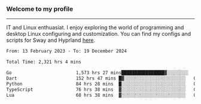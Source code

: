 ### Welcome to my profile

---

IT and Linux enthuasiat. I enjoy exploring the world of programming and desktop Linux configuring and customization. You can find my configs and scripts for Sway and Hyprland [here](https://github.com/uroborosq/mess-of-linux-configurations).

<!-- <div display="block">
 	<img align="left" width="48%" alt="isocalendar" src=".github/metrics/isocalendar_metrics.svg" />
	<img align="center" width="48%" alt="contributions" src=".github/metrics/contributions_metrics.svg" />
	<img align="center" alt="languages" src=".github/metrics/languages_metrics.svg" />
</div> -->

<!-- ![](https://komarev.com/ghpvc/?username=uroborosq&color=success&style=flat-square) -->
<!-- [](https://img.shields.io/github/last-commit/uroborosq/uroborosq?label=Profile%20updated&style=flat-square) -->

<!--START_SECTION:waka-->

```txt
From: 13 February 2023 - To: 19 December 2024

Total Time: 2,321 hrs 4 mins

Go                        1,573 hrs 27 mins████████████████▓░░░░░░░░   67.11 %
Dart                      152 hrs 47 mins █▓░░░░░░░░░░░░░░░░░░░░░░░   06.52 %
Python                    84 hrs 28 mins  █░░░░░░░░░░░░░░░░░░░░░░░░   03.60 %
TypeScript                76 hrs 38 mins  ▓░░░░░░░░░░░░░░░░░░░░░░░░   03.27 %
Lua                       68 hrs 38 mins  ▓░░░░░░░░░░░░░░░░░░░░░░░░   02.93 %
```

<!--END_SECTION:waka-->
